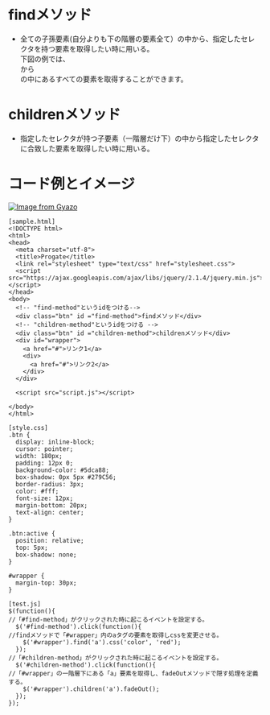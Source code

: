 # findメソッド  
* 全ての子孫要素(自分よりも下の階層の要素全て）の中から、指定したセレクタを持つ要素を取得したい時に用いる。  
下図の例では、<div id="wrapper">から</div>の中にあるすべての<a>要素を取得することができます。  
# childrenメソッド  
* 指定したセレクタが持つ子要素（一階層だけ下）の中から指定したセレクタに合致した要素を取得したい時に用いる。  
# コード例とイメージ  
[![Image from Gyazo](https://i.gyazo.com/7821edd62db825518c55859e3f6a4031.gif)](https://gyazo.com/7821edd62db825518c55859e3f6a4031)
```
[sample.html]
<!DOCTYPE html>
<html>
<head>
  <meta charset="utf-8">
  <title>Progate</title>
  <link rel="stylesheet" type="text/css" href="stylesheet.css">
  <script src="https://ajax.googleapis.com/ajax/libs/jquery/2.1.4/jquery.min.js"></script>
</head>
<body>
  <!-- "find-method"というidをつける-->
  <div class="btn" id ="find-method">findメソッド</div>
  <!-- "children-method"というidをつける -->
  <div class="btn" id ="children-method">childrenメソッド</div>
  <div id="wrapper">
    <a href="#">リンク1</a>
    <div>
      <a href="#">リンク2</a>
    </div>
  </div>

  <script src="script.js"></script>

</body>
</html>
```
```
[style.css]
.btn {
  display: inline-block;
  cursor: pointer;
  width: 180px;
  padding: 12px 0;
  background-color: #5dca88;
  box-shadow: 0px 5px #279C56;
  border-radius: 3px;
  color: #fff;
  font-size: 12px;
  margin-bottom: 20px;
  text-align: center;
}

.btn:active {
  position: relative;
  top: 5px;
  box-shadow: none;
}

#wrapper {
  margin-top: 30px;
}
```
```
[test.js]
$(function(){
//「#find-method」がクリックされた時に起こるイベントを設定する。
  $('#find-method').click(function(){
//findメソッドで「#wrapper」内のaタグの要素を取得しcssを変更させる。
    $('#wrapper').find('a').css('color', 'red');
  });
//「#children-method」がクリックされた時に起こるイベントを設定する。
  $('#children-method').click(function(){
//「#wrapper」の一階層下にある「a」要素を取得し、fadeOutメソッドで隠す処理を定義する。
    $('#wrapper').children('a').fadeOut();
  });
});
```
